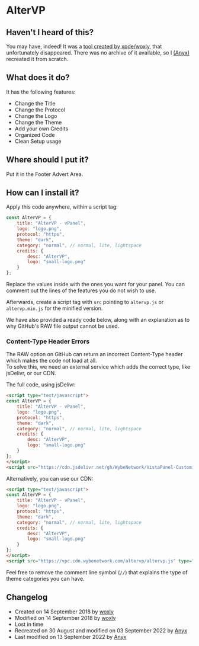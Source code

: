 # AlterVP  

## Haven't I heard of this?
You may have, indeed! It was a [tool created by xpde/woxly](https://www.byet.net/index.php?/topic/2705-altervp/), that unfortunately disappeared.
There was no archive of it available, so I [(Anyx)](https://github.com/4yx) recreated it from scratch.

## What does it do?  
It has the following features:
* Change the Title
* Change the Protocol
* Change the Logo
* Change the Theme
* Add your own Credits
* Organized Code
* Clean Setup usage

## Where should I put it?  
Put it in the Footer Advert Area.

## How can I install it?   
Apply this code anywhere, within a script tag:
```js
const AlterVP = {
    title: "AlterVP - vPanel",
    logo: "logo.png",
    protocol: "https",
    theme: "dark",
    category: "normal", // normal, lite, lightspace
    credits: {
    	desc: "AlterVP",
    	logo: "small-logo.png"
    }
};
```
Replace the values inside with the ones you want for your panel. You can comment out the lines of the features you do not wish to use.

Afterwards, create a script tag with `src` pointing to `altervp.js` or `altervp.min.js` for the minified version.

We have also provided a ready code below, along with an explanation as to why GitHub's RAW file output cannot be used.

###  Content-Type Header Errors
The RAW option on GitHub can return an incorrect Content-Type header which makes the code not load at all.  
To solve this, we need an external service which adds the correct type, like jsDelivr, or our CDN.

The full code, using jsDelivr:
```html
<script type="text/javascript">
const AlterVP = {
    title: "AlterVP - vPanel",
    logo: "logo.png",
    protocol: "https",
    theme: "dark",
    category: "normal", // normal, lite, lightspace
    credits: {
    	desc: "AlterVP",
    	logo: "small-logo.png"
    }
};
</script>
<script src="https://cdn.jsdelivr.net/gh/WybeNetwork/VistaPanel-Customizations@2.1.0/altervp/altervp.js" type="text/javascript"></script>
```
Alternatively, you can use our CDN:
```html
<script type="text/javascript">
const AlterVP = {
    title: "AlterVP - vPanel",
    logo: "logo.png",
    protocol: "https",
    theme: "dark",
    category: "normal", // normal, lite, lightspace
    credits: {
    	desc: "AlterVP",
    	logo: "small-logo.png"
    }
};
</script>
<script src="https://vpc.cdn.wybenetwork.com/altervp/altervp.js" type="text/javascript"></script>
```
Feel free to remove the comment line symbol (``//``) that explains the type of theme categories you can have.

## Changelog
* Created on 14 September 2018 by [woxly](https://github.com/woxly)  
* Modified on 14 September 2018 by [woxly](https://github.com/woxly) 
* Lost in time
* Recreated on 30 August and modified on 03 September 2022 by [Anyx](https://github.com/4yx)
* Last modified on 13 September 2022 by [Anyx](https://github.com/4yx)
